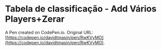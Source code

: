 # Tabela de classificação - Add Vários Players+Zerar

A Pen created on CodePen.io. Original URL: [https://codepen.io/davidtmasin/pen/RwKVyMO](https://codepen.io/davidtmasin/pen/RwKVyMO).


